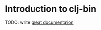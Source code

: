 # Introduction to clj-bin

TODO: write [great documentation](http://jacobian.org/writing/great-documentation/what-to-write/)
